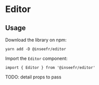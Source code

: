 # Editor

## Usage

Download the library on npm:

```
yarn add -D @inseefr/editor
```

Import the `Editor` component:

```
import { Editor } from '@inseefr/editor'
```

TODO: detail props to pass
